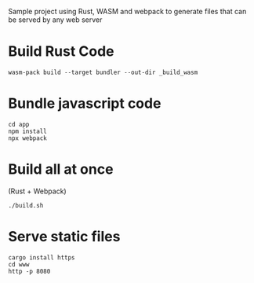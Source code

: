 
Sample project using Rust, WASM and webpack to generate files that can be served by any web server

# Build Rust Code

```shell
wasm-pack build --target bundler --out-dir _build_wasm
```

# Bundle javascript code

```shell
cd app
npm install
npx webpack
```

# Build all at once

(Rust + Webpack)

```shell
./build.sh
```

# Serve static files


```shell
cargo install https
cd www
http -p 8080
```

